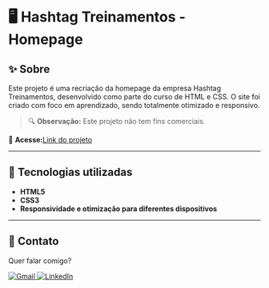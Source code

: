 # 🖥️ Hashtag Treinamentos - Homepage

## ✨ Sobre

Este projeto é uma recriação da homepage da empresa Hashtag Treinamentos, desenvolvido como parte do curso de HTML e CSS. O site foi criado com foco em aprendizado, sendo totalmente otimizado e responsivo.

> 🔍 **Observação:** Este projeto não tem fins comerciais.

📌 **Acesse:**[Link do projeto](https://monumental-blancmange-f41380.netlify.app/)

---

## 🚀 Tecnologias utilizadas

-   **HTML5**
-   **CSS3**
-   **Responsividade e otimização para diferentes dispositivos**

---

## 💌 Contato

Quer falar comigo?

<p align="left">  
<a href="mailto:edsoncarvalhointuria@gmail.com" title="Gmail">  
  <img src="https://img.shields.io/badge/-Gmail-FF0000?style=flat-square&labelColor=FF0000&logo=gmail&logoColor=white" alt="Gmail"/>  
</a>  
<a href="https://br.linkedin.com/in/edson-carvalho-inturia-1442a0129" title="LinkedIn">  
  <img src="https://img.shields.io/badge/-LinkedIn-0e76a8?style=flat-square&logo=linkedin&logoColor=white" alt="LinkedIn"/>  
</a> 
</p>
